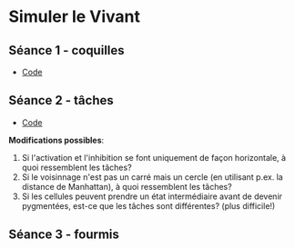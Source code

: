 # Simuler le Vivant


## Séance 1 - coquilles

- [Code](seances/01_rule30.jl)

## Séance 2 - tâches

- [Code](seances/02_salamander.jl)

**Modifications possibles**:

1. Si l'activation et l'inhibition se font uniquement de façon horizontale, à quoi ressemblent les tâches?
2. Si le voisinnage n'est pas un carré mais un cercle (en utilisant p.ex. la distance de Manhattan), à  quoi ressemblent les tâches?
3. Si les cellules peuvent prendre un état intermédiaire avant de devenir pygmentées, est-ce que les tâches sont différentes? (plus difficile!)

## Séance 3 - fourmis

